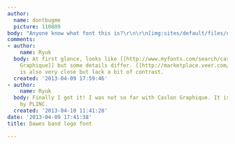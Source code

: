 ```yaml
---
author:
  name: dontbugme
  picture: 110809
body: "Anyone know what font this is?\r\n\r\n[img:sites/default/files/old-images/png-1_4223.png]"
comments:
- author:
    name: Ryuk
  body: At first glance, looks like [[http://www.myfonts.com/search/caslon+graphique|Caslon
    Graphique]] but some details differ. [[http://marketplace.veer.com/font/Cabernet-Complete-JBT0001003|Cabernet]]
    is also very close but lack a bit of contrast.
  created: '2013-04-09 17:59:46'
- author:
    name: Ryuk
  body: Finally I got it! I was not so far with Caslon Graphique. It is [[http://www.photolettering.com/a/jie1dba|Caslon]]
    by PLINC.
  created: '2013-04-10 11:41:28'
date: '2013-04-09 17:41:38'
title: Dawes band logo font

---
```


